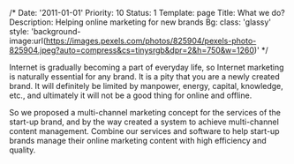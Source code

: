 /*
Date: '2011-01-01'
Priority: 10
Status: 1
Template: page
Title: What we do?
Description: Helping online marketing for new brands
Bg:
  class: 'glassy'
  style: 'background-image:url(https://images.pexels.com/photos/825904/pexels-photo-825904.jpeg?auto=compress&cs=tinysrgb&dpr=2&h=750&w=1260)'
*/
<div class="row text-left">
  <div class="col-sm">
    <p>Internet is gradually becoming a part of everyday life, so Internet marketing is naturally essential for any brand. It is a pity that you are a newly created brand. It will definitely be limited by manpower, energy, capital, knowledge, etc., and ultimately it will not be a good thing for online and offline.</p>
  </div>
  <div class="col-sm">
    <p>So we proposed a multi-channel marketing concept for the services of the start-up brand, and by the way created a system to achieve multi-channel content management. Combine our services and software to help start-up brands manage their online marketing content with high efficiency and quality.</p>
  </div>
</div>
